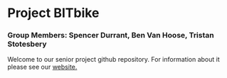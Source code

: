 # Project BITbike

### Group Members: **Spencer Durrant, Ben Van Hoose, Tristan Stotesbery**

Welcome to our senior project github repository. For information about it please see our [website.](https://bvanhoose14.github.io/Smart-Bike-Kit/)